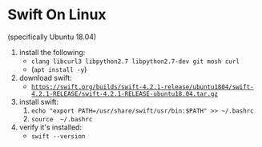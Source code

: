 # Swift On Linux

(specifically Ubuntu 18.04)

1. install the following: 
	* `clang libcurl3 libpython2.7 libpython2.7-dev git mosh curl`
	* (`apt install -y`)
1. download swift:
	* [`https://swift.org/builds/swift-4.2.1-release/ubuntu1804/swift-4.2.1-RELEASE/swift-4.2.1-RELEASE-ubuntu18.04.tar.gz`](https://swift.org/builds/swift-4.2.1-release/ubuntu1804/swift-4.2.1-RELEASE/swift-4.2.1-RELEASE-ubuntu18.04.tar.gz)
1. install swift:
	1. `echo "export PATH=/usr/share/swift/usr/bin:$PATH" >> ~/.bashrc`
	1. `source  ~/.bashrc`
1. verify it's installed:
	* `swift --version`
